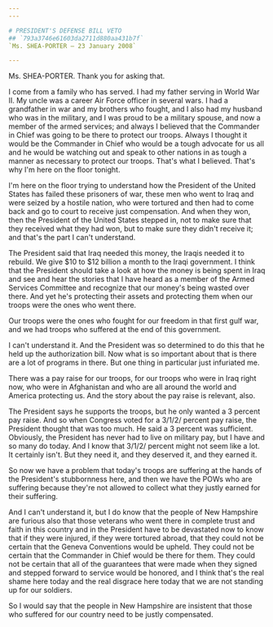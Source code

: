 ```yaml
---
---

# PRESIDENT'S DEFENSE BILL VETO
## `793a3746e61603da2711d880aa431b7f`
`Ms. SHEA-PORTER — 23 January 2008`

---
```



Ms. SHEA-PORTER. Thank you for asking that.

I come from a family who has served. I had my father serving in World 
War II. My uncle was a career Air Force officer in several wars. I had 
a grandfather in war and my brothers who fought, and I also had my 
husband who was in the military, and I was proud to be a military 
spouse, and now a member of the armed services; and always I believed 
that the Commander in Chief was going to be there to protect our 
troops. Always I thought it would be the Commander in Chief who would 
be a tough advocate for us all and he would be watching out and speak 
to other nations in as tough a manner as necessary to protect our 
troops. That's what I believed. That's why I'm here on the floor 
tonight.

I'm here on the floor trying to understand how the President of the 
United States has failed these prisoners of war, these men who went to 
Iraq and were seized by a hostile nation, who were tortured and then 
had to come back and go to court to receive just compensation. And when 
they won, then the President of the United States stepped in, not to 
make sure that they received what they had won, but to make sure they 
didn't receive it; and that's the part I can't understand.

The President said that Iraq needed this money, the Iraqis needed it 
to rebuild. We give $10 to $12 billion a month to the Iraqi government. 
I think that the President should take a look at how the money is being 
spent in Iraq and see and hear the stories that I have heard as a 
member of the Armed Services Committee and recognize that our money's 
being wasted over there. And yet he's protecting their assets and 
protecting them when our troops were the ones who went there.

Our troops were the ones who fought for our freedom in that first 
gulf war, and we had troops who suffered at the end of this government.

I can't understand it. And the President was so determined to do this 
that he held up the authorization bill. Now what is so important about 
that is there are a lot of programs in there. But one thing in 
particular just infuriated me.

There was a pay raise for our troops, for our troops who were in Iraq 
right now, who were in Afghanistan and who are all around the world and 
America protecting us. And the story about the pay raise is relevant, 
also.

The President says he supports the troops, but he only wanted a 3 
percent pay raise. And so when Congress voted for a 3/1/2/ percent pay 
raise, the President thought that was too much. He said a 3 percent was 
sufficient. Obviously, the President has never had to live on military 
pay, but I have and so many do today. And I know that 3/1/2/ percent 
might not seem like a lot. It certainly isn't. But they need it, and 
they deserved it, and they earned it.

So now we have a problem that today's troops are suffering at the 
hands of the President's stubbornness here, and then we have the POWs 
who are suffering because they're not allowed to collect what they 
justly earned for their suffering.

And I can't understand it, but I do know that the people of New 
Hampshire are furious also that those veterans who went there in 
complete trust and faith in this country and in the President have to 
be devastated now to know that if they were injured, if they were 
tortured abroad, that they could not be certain that the Geneva 
Conventions would be upheld. They could not be certain that the 
Commander in Chief would be there for them. They could not be certain 
that all of the guarantees that were made when they signed and stepped 
forward to service would be honored, and I think that's the real shame 
here today and the real disgrace here today that we are not standing up 
for our soldiers.

So I would say that the people in New Hampshire are insistent that 
those who suffered for our country need to be justly compensated.